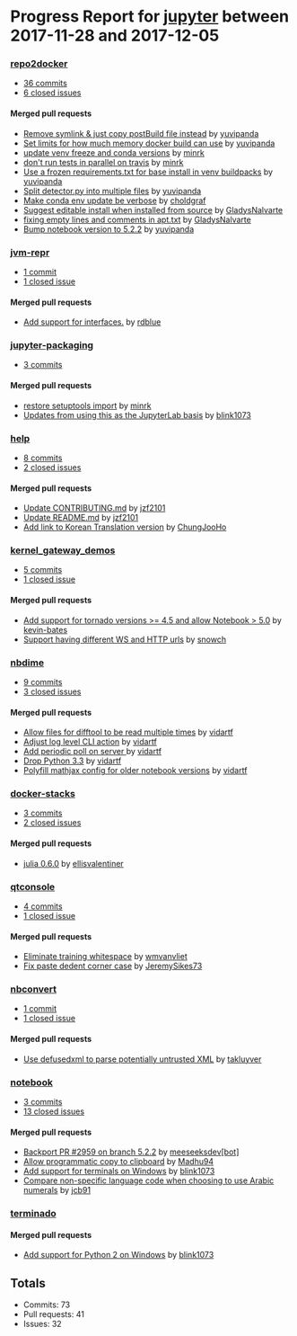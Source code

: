 # Progress Report for [jupyter](https://github.com/jupyter) between 2017-11-28 and 2017-12-05

### [repo2docker](https://github.com/jupyter/repo2docker)
-  [36 commits](https://github.com/jupyter/repo2docker/compare/master@%7B1511848800%7D...master@%7B1512453600%7D)
-  [6 closed issues](https://github.com/jupyter/repo2docker/issues?utf8=%E2%9C%93&q=is%3Aissue%20closed%3A2017-11-28..2017-12-05)

#### Merged pull requests
- [Remove symlink & just copy postBuild file instead](https://github.com/jupyter/repo2docker/pull/161) by [yuvipanda](https://github.com/yuvipanda)
- [Set limits for how much memory docker build can use](https://github.com/jupyter/repo2docker/pull/159) by [yuvipanda](https://github.com/yuvipanda)
- [update venv freeze and conda versions](https://github.com/jupyter/repo2docker/pull/158) by [minrk](https://github.com/minrk)
- [don't run tests in parallel on travis](https://github.com/jupyter/repo2docker/pull/157) by [minrk](https://github.com/minrk)
- [Use a frozen requirements.txt for base install in venv buildpacks](https://github.com/jupyter/repo2docker/pull/156) by [yuvipanda](https://github.com/yuvipanda)
- [Split detector.py into multiple files](https://github.com/jupyter/repo2docker/pull/155) by [yuvipanda](https://github.com/yuvipanda)
- [Make conda env update be verbose](https://github.com/jupyter/repo2docker/pull/153) by [choldgraf](https://github.com/choldgraf)
- [Suggest editable install when installed from source](https://github.com/jupyter/repo2docker/pull/152) by [GladysNalvarte](https://github.com/GladysNalvarte)
- [fixing empty lines and comments in apt.txt](https://github.com/jupyter/repo2docker/pull/151) by [GladysNalvarte](https://github.com/GladysNalvarte)
- [Bump notebook version to 5.2.2](https://github.com/jupyter/repo2docker/pull/150) by [yuvipanda](https://github.com/yuvipanda)

### [jvm-repr](https://github.com/jupyter/jvm-repr)
-  [1 commit](https://github.com/jupyter/jvm-repr/compare/master@%7B1511848800%7D...master@%7B1512453600%7D)
-  [1 closed issue](https://github.com/jupyter/jvm-repr/issues?utf8=%E2%9C%93&q=is%3Aissue%20closed%3A2017-11-28..2017-12-05)

#### Merged pull requests
- [Add support for interfaces.](https://github.com/jupyter/jvm-repr/pull/11) by [rdblue](https://github.com/rdblue)

### [jupyter-packaging](https://github.com/jupyter/jupyter-packaging)
-  [3 commits](https://github.com/jupyter/jupyter-packaging/compare/master@%7B1511848800%7D...master@%7B1512453600%7D)

#### Merged pull requests
- [restore setuptools import](https://github.com/jupyter/jupyter-packaging/pull/20) by [minrk](https://github.com/minrk)
- [Updates from using this as the JupyterLab basis](https://github.com/jupyter/jupyter-packaging/pull/19) by [blink1073](https://github.com/blink1073)

### [help](https://github.com/jupyter/help)
-  [8 commits](https://github.com/jupyter/help/compare/master@%7B1511848800%7D...master@%7B1512453600%7D)
-  [2 closed issues](https://github.com/jupyter/help/issues?utf8=%E2%9C%93&q=is%3Aissue%20closed%3A2017-11-28..2017-12-05)

#### Merged pull requests
- [Update CONTRIBUTING.md](https://github.com/jupyter/help/pull/257) by [jzf2101](https://github.com/jzf2101)
- [Update README.md](https://github.com/jupyter/help/pull/256) by [jzf2101](https://github.com/jzf2101)
- [Add link to Korean Translation version](https://github.com/jupyter/help/pull/240) by [ChungJooHo](https://github.com/ChungJooHo)

### [kernel_gateway_demos](https://github.com/jupyter/kernel_gateway_demos)
-  [5 commits](https://github.com/jupyter/kernel_gateway_demos/compare/master@%7B1511848800%7D...master@%7B1512453600%7D)
-  [1 closed issue](https://github.com/jupyter/kernel_gateway_demos/issues?utf8=%E2%9C%93&q=is%3Aissue%20closed%3A2017-11-28..2017-12-05)

#### Merged pull requests
- [Add support for tornado versions >= 4.5 and allow Notebook > 5.0](https://github.com/jupyter/kernel_gateway_demos/pull/58) by [kevin-bates](https://github.com/kevin-bates)
- [ Support having different WS and HTTP urls](https://github.com/jupyter/kernel_gateway_demos/pull/57) by [snowch](https://github.com/snowch)

### [nbdime](https://github.com/jupyter/nbdime)
-  [9 commits](https://github.com/jupyter/nbdime/compare/master@%7B1511848800%7D...master@%7B1512453600%7D)
-  [3 closed issues](https://github.com/jupyter/nbdime/issues?utf8=%E2%9C%93&q=is%3Aissue%20closed%3A2017-11-28..2017-12-05)

#### Merged pull requests
- [Allow files for difftool to be read multiple times](https://github.com/jupyter/nbdime/pull/333) by [vidartf](https://github.com/vidartf)
- [Adjust log level CLI action](https://github.com/jupyter/nbdime/pull/332) by [vidartf](https://github.com/vidartf)
- [ Add periodic poll on server ](https://github.com/jupyter/nbdime/pull/331) by [vidartf](https://github.com/vidartf)
- [Drop Python 3.3](https://github.com/jupyter/nbdime/pull/330) by [vidartf](https://github.com/vidartf)
- [Polyfill mathjax config for older notebook versions](https://github.com/jupyter/nbdime/pull/329) by [vidartf](https://github.com/vidartf)

### [docker-stacks](https://github.com/jupyter/docker-stacks)
-  [3 commits](https://github.com/jupyter/docker-stacks/compare/master@%7B1511848800%7D...master@%7B1512453600%7D)
-  [2 closed issues](https://github.com/jupyter/docker-stacks/issues?utf8=%E2%9C%93&q=is%3Aissue%20closed%3A2017-11-28..2017-12-05)

#### Merged pull requests
- [julia 0.6.0](https://github.com/jupyter/docker-stacks/pull/510) by [ellisvalentiner](https://github.com/ellisvalentiner)

### [qtconsole](https://github.com/jupyter/qtconsole)
-  [4 commits](https://github.com/jupyter/qtconsole/compare/master@%7B1511848800%7D...master@%7B1512453600%7D)
-  [1 closed issue](https://github.com/jupyter/qtconsole/issues?utf8=%E2%9C%93&q=is%3Aissue%20closed%3A2017-11-28..2017-12-05)

#### Merged pull requests
- [Eliminate training whitespace](https://github.com/jupyter/qtconsole/pull/256) by [wmvanvliet](https://github.com/wmvanvliet)
- [Fix paste dedent corner case](https://github.com/jupyter/qtconsole/pull/251) by [JeremySikes73](https://github.com/JeremySikes73)

### [nbconvert](https://github.com/jupyter/nbconvert)
-  [1 commit](https://github.com/jupyter/nbconvert/compare/master@%7B1511848800%7D...master@%7B1512453600%7D)
-  [1 closed issue](https://github.com/jupyter/nbconvert/issues?utf8=%E2%9C%93&q=is%3Aissue%20closed%3A2017-11-28..2017-12-05)

#### Merged pull requests
- [Use defusedxml to parse potentially untrusted XML](https://github.com/jupyter/nbconvert/pull/708) by [takluyver](https://github.com/takluyver)

### [notebook](https://github.com/jupyter/notebook)
-  [3 commits](https://github.com/jupyter/notebook/compare/master@%7B1511848800%7D...master@%7B1512453600%7D)
-  [13 closed issues](https://github.com/jupyter/notebook/issues?utf8=%E2%9C%93&q=is%3Aissue%20closed%3A2017-11-28..2017-12-05)

#### Merged pull requests
- [Backport PR #2959 on branch 5.2.2](https://github.com/jupyter/notebook/pull/3090) by [meeseeksdev[bot]](https://github.com/apps/meeseeksdev)
- [Allow programmatic copy to clipboard](https://github.com/jupyter/notebook/pull/3088) by [Madhu94](https://github.com/Madhu94)
- [Add support for terminals on Windows](https://github.com/jupyter/notebook/pull/3087) by [blink1073](https://github.com/blink1073)
- [Compare non-specific language code when choosing to use Arabic numerals](https://github.com/jupyter/notebook/pull/3055) by [jcb91](https://github.com/jcb91)

### [terminado](https://github.com/jupyter/terminado)

#### Merged pull requests
- [Add support for Python 2 on Windows](https://github.com/jupyter/terminado/pull/50) by [blink1073](https://github.com/blink1073)

## Totals
- Commits: 73
- Pull requests: 41
- Issues: 32
